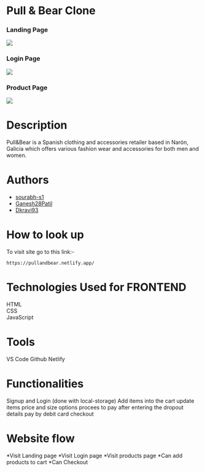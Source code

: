 # Pull & Bear Clone
<h3>Landing Page</h3>
<img src="https://i.ibb.co/41gP0qj/Main-home-Pull-Bear.jpg"></img>
<h3>Login Page</h3>
<img src="https://i.ibb.co/z4t409v/Login-pullandbear.jpg"></img>
<h3>Product Page</h3>
<img src="https://i.ibb.co/k1KQCQR/products-pull-bear.jpg"></img>

# Description

Pull&Bear is a Spanish clothing and accessories retailer based in Narón, Galicia which offers various fashion wear and accessories for both men and women.

# Authors

- [sourabh-s1](https://github.com/sourabh-s1)
- [Ganesh28Patil](https://github.com/Ganesh28Patil)
- [Dkravi93](https://github.com/Dkravi93)

# How to look up

To visit site go to this link:-

```
https://pullandbear.netlify.app/
```

# Technologies Used for FRONTEND
HTML <br/>
CSS <br/>
JavaScript <br/>


# Tools
VS Code
Github
Netlify

# Functionalities
Signup and Login (done with local-storage)
Add items into the cart
update items price and size options
procees to pay after entering the dropout details
pay by debit card
checkout

# Website flow
*Visit Landing page
*Visit Login page
*Visit products page
*Can add products to cart
*Can Checkout
